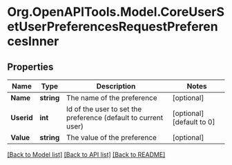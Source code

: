 # Org.OpenAPITools.Model.CoreUserSetUserPreferencesRequestPreferencesInner

## Properties

Name | Type | Description | Notes
------------ | ------------- | ------------- | -------------
**Name** | **string** | The name of the preference | [optional] 
**Userid** | **int** | Id of the user to set the preference (default to current user) | [optional] [default to 0]
**Value** | **string** | The value of the preference | [optional] 

[[Back to Model list]](../README.md#documentation-for-models) [[Back to API list]](../README.md#documentation-for-api-endpoints) [[Back to README]](../README.md)

